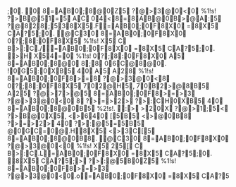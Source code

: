 ;0.   0  8=AB0;8@0Z5  ?@>3@0<0  % 1 ! s !   ?>B@51=5  AC  04<8=8AB@0B>@A:5  ?@828;538X5. F =AB0;0F8X0  =8X5  CA?5;0.   @C30  8=AB0;0F8X0  0?;8:0F8X5  % 1 ! s !   X5  C  B>:C. /=AB0;0F8X0  =8X5  CA?5;0.   >H  X54=0  % 1 ! s !   0?;8:0F8X0  A5  8=AB0;8@0  8;8  06C@8@0.   !0G5:0XB5  40  A5  A28  % 1 ! s !   8=AB0;0F8>=8  ?@>3@0<8  0?;8:0F8X5  702@H5,   70B2>@8B5  A25  ?@>7>@5  8=AB0;0F8>=>3  ?@>3@0<0  8  ?>=>2>  ?>:CH0XB5  40  8=AB0;8@0B5  % 2 ! s ! .   :>  >20X  ?@>1;5<  ?>B@0X5,   <>640  [5B5  <>@0B8  ?>=>2>  40  ?>:@5=5B5  @0GC=0@. H 8X5  <>3C[5  8=AB0;8@0B8.   @C30  8=AB0;0F8X0  ?@>3@0<0  % 1 ! s !   X5  25[  C  B>:C. L =AB0;0F8X0  =8X5  CA?5;0.   8X5  CA?5;>  ?>:@5B0Z5  % 1 ! s !   8=AB0;0F8>=>3  ?@>3@0<0. o =AB0;0F8X0  =8X5  CA?5